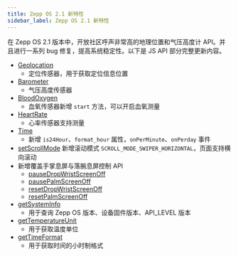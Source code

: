 ```yaml
---
title: Zepp OS 2.1 新特性
sidebar_label: Zepp OS 2.1 新特性
---
```


在 Zepp OS 2.1 版本中，开放社区呼声非常高的地理位置和气压高度计 API。并且进行一系列 bug 修复，提高系统稳定性。以下是 JS API 部分完整更新内容。

- [Geolocation](../../reference/device-app-api/newAPI/sensor/Geolocation.mdx)
  - 定位传感器，用于获取定位信息位置
- [Barometer](../../reference/device-app-api/newAPI/sensor/Barometer.mdx)
  - 气压高度传感器
- [BloodOxygen](../../reference/device-app-api/newAPI/sensor/BloodOxygen.mdx)
  - 血氧传感器新增 `start` 方法，可以开启血氧测量
- [HeartRate](../../reference/device-app-api/newAPI/sensor/HeartRate.mdx)
  - 心率传感器支持测量
- [Time](../../reference/device-app-api/newAPI/sensor/Time.mdx)
  - 新增 `is24Hour`、`format_hour` 属性，`onPerMinute`、`onPerday` 事件
- [setScrollMode](../../reference/device-app-api/newAPI/page/setScrollMode.mdx) 新增滚动模式 `SCROLL_MODE_SWIPER_HORIZONTAL`，页面支持横向滚动
- 新增覆盖手掌息屏与落腕息屏控制 API
  - [pauseDropWristScreenOff](../../reference/device-app-api/newAPI/display/pauseDropWristScreenOff.mdx)
  - [pausePalmScreenOff](../../reference/device-app-api/newAPI/display/pausePalmScreenOff.mdx)
  - [resetDropWristScreenOff](../../reference/device-app-api/newAPI/display/resetDropWristScreenOff.mdx)
  - [resetPalmScreenOff](../../reference/device-app-api/newAPI/display/resetPalmScreenOff.mdx)
- [getSystemInfo](../../reference/device-app-api/newAPI/settings/getSystemInfo.mdx)
  - 用于查询 Zepp OS 版本、设备固件版本、API_LEVEL 版本
- [getTemperatureUnit](../../reference/device-app-api/newAPI/settings/getTemperatureUnit.mdx)
  - 用于获取温度单位
- [getTimeFormat](../../reference/device-app-api/newAPI/settings/getTimeFormat.mdx)
  - 用于获取时间的小时制格式
